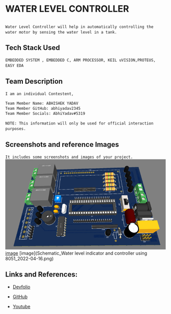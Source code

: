 # WATER LEVEL CONTROLLER

## 

`` Water Level Controller will help in automatically controlling the water motor by sensing the water level in a tank. ``

## Tech Stack Used

``EMBEDDED SYSTEM , EMBEDDED C, ARM PROCESSOR, KEIL uVISION,PROTEUS, EASY EDA``

## Team Description

``I am an individual Contestent, ``

```
Team Member Name: ABHISHEK YADAV
Team Member GitHub: abhiyadav2345
Team Member Socials: AbhiYadav#5319
```

``NOTE: This information will only be used for official interaction purposes.``

## Screenshots and reference Images

``It includes some screenshots and images of your project.``
![image](https://github.com/abhiyadav2345/WATER_LEVEL_CONTROLLER/blob/master/images/3D%20Model.PNG) [image](proteus.png) [image](Schematic_Water level indicator and controller using 8051_2022-04-16.png)

## Links and References: 

- [Devfolio](abhiyadav2345)

- [GitHub](abhiyadav2345)

- [Youtube](your_demo_video_link_here)
